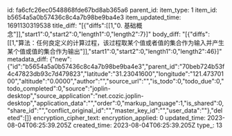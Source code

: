 id: fa6cfc26ec0548868fde67bd8ab365a6
parent_id: 
item_type: 1
item_id: b5654a5a0b57436c8c4a7b98be9ba4e3
item_updated_time: 1691130319538
title_diff: "[{\"diffs\":[[1,\"0. 基础概念\"]],\"start1\":0,\"start2\":0,\"length1\":0,\"length2\":7}]"
body_diff: "[{\"diffs\":[[1,\"算法：任何良定义的计算过程，该过程取某个值或者值的集合作为输入并产生某个值或值的集合作为输出\"]],\"start1\":0,\"start2\":0,\"length1\":0,\"length2\":46}]"
metadata_diff: {"new":{"id":"b5654a5a0b57436c8c4a7b98be9ba4e3","parent_id":"70beb724b53f4c47823db93c7d479823","latitude":"31.23041600","longitude":"121.47370100","altitude":"0.0000","author":"","source_url":"","is_todo":0,"todo_due":0,"todo_completed":0,"source":"joplin-desktop","source_application":"net.cozic.joplin-desktop","application_data":"","order":0,"markup_language":1,"is_shared":0,"share_id":"","conflict_original_id":"","master_key_id":"","user_data":""},"deleted":[]}
encryption_cipher_text: 
encryption_applied: 0
updated_time: 2023-08-04T06:25:39.205Z
created_time: 2023-08-04T06:25:39.205Z
type_: 13